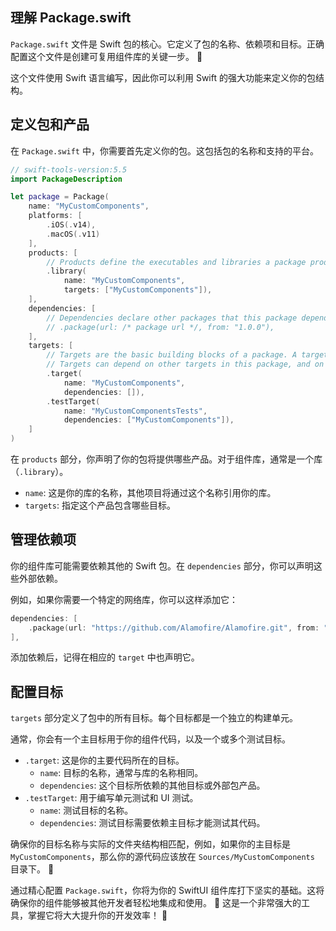 ﻿## 理解 Package.swift

`Package.swift` 文件是 Swift 包的核心。它定义了包的名称、依赖项和目标。正确配置这个文件是创建可复用组件库的关键一步。 🚀

这个文件使用 Swift 语言编写，因此你可以利用 Swift 的强大功能来定义你的包结构。

## 定义包和产品

在 `Package.swift` 中，你需要首先定义你的包。这包括包的名称和支持的平台。

```swift
// swift-tools-version:5.5
import PackageDescription

let package = Package(
    name: "MyCustomComponents",
    platforms: [
        .iOS(.v14),
        .macOS(.v11)
    ],
    products: [
        // Products define the executables and libraries a package produces, and make them visible to other packages.
        .library(
            name: "MyCustomComponents",
            targets: ["MyCustomComponents"]),
    ],
    dependencies: [
        // Dependencies declare other packages that this package depends on.
        // .package(url: /* package url */, from: "1.0.0"),
    ],
    targets: [
        // Targets are the basic building blocks of a package. A target can define a module or a test suite.
        // Targets can depend on other targets in this package, and on products in packages this package depends on.
        .target(
            name: "MyCustomComponents",
            dependencies: []),
        .testTarget(
            name: "MyCustomComponentsTests",
            dependencies: ["MyCustomComponents"]),
    ]
)
```

在 `products` 部分，你声明了你的包将提供哪些产品。对于组件库，通常是一个库（`.library`）。

*   `name`: 这是你的库的名称，其他项目将通过这个名称引用你的库。
*   `targets`: 指定这个产品包含哪些目标。

## 管理依赖项

你的组件库可能需要依赖其他的 Swift 包。在 `dependencies` 部分，你可以声明这些外部依赖。

例如，如果你需要一个特定的网络库，你可以这样添加它：

```swift
dependencies: [
    .package(url: "https://github.com/Alamofire/Alamofire.git", from: "5.4.0")
],
```

添加依赖后，记得在相应的 `target` 中也声明它。

## 配置目标

`targets` 部分定义了包中的所有目标。每个目标都是一个独立的构建单元。

通常，你会有一个主目标用于你的组件代码，以及一个或多个测试目标。

*   `.target`: 这是你的主要代码所在的目标。
    *   `name`: 目标的名称，通常与库的名称相同。
    *   `dependencies`: 这个目标所依赖的其他目标或外部包产品。
*   `.testTarget`: 用于编写单元测试和 UI 测试。
    *   `name`: 测试目标的名称。
    *   `dependencies`: 测试目标需要依赖主目标才能测试其代码。

确保你的目标名称与实际的文件夹结构相匹配，例如，如果你的主目标是 `MyCustomComponents`，那么你的源代码应该放在 `Sources/MyCustomComponents` 目录下。 📁

通过精心配置 `Package.swift`，你将为你的 SwiftUI 组件库打下坚实的基础。这将确保你的组件能够被其他开发者轻松地集成和使用。 🚀 这是一个非常强大的工具，掌握它将大大提升你的开发效率！ 💯
